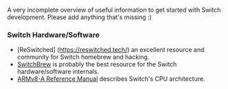 A very incomplete overview of useful information to get started with Switch development. Please add anything that's missing :)

### Switch Hardware/Software
* [ReSwitched] (https://reswitched.tech/) an excellent resource and community for Switch homebrew and hacking.
* [SwitchBrew](http://switchbrew.org/index.php?title=Main_Page) is probably the best resource for the Switch hardware/software internals.
* [ARMv8-A Reference Manual](https://developer.arm.com/docs/ddi0487/latest/arm-architecture-reference-manual-armv8-for-armv8-a-architecture-profile) describes Switch's CPU architecture.